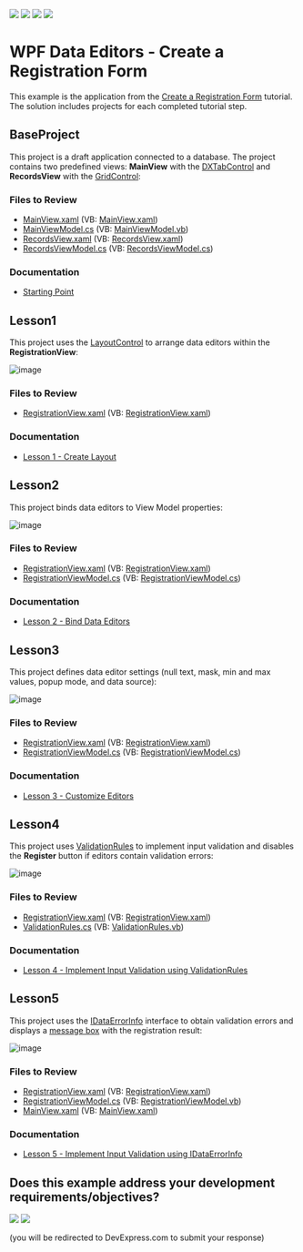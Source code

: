 <!-- default badges list -->
![](https://img.shields.io/endpoint?url=https://codecentral.devexpress.com/api/v1/VersionRange/128644289/22.2.2%2B)
[![](https://img.shields.io/badge/Open_in_DevExpress_Support_Center-FF7200?style=flat-square&logo=DevExpress&logoColor=white)](https://supportcenter.devexpress.com/ticket/details/E4575)
[![](https://img.shields.io/badge/📖_How_to_use_DevExpress_Examples-e9f6fc?style=flat-square)](https://docs.devexpress.com/GeneralInformation/403183)
[![](https://img.shields.io/badge/💬_Leave_Feedback-feecdd?style=flat-square)](#does-this-example-address-your-development-requirementsobjectives)
<!-- default badges end -->

# WPF Data Editors - Create a Registration Form

This example is the application from the [Create a Registration Form](https://docs.devexpress.com/WPF/17675/controls-and-libraries/data-editors/getting-started/how-to-create-a-registration-form) tutorial. The solution includes projects for each completed tutorial step.

## BaseProject

This project is a draft application connected to a database. The project contains two predefined views: **MainView** with the [DXTabControl](https://docs.devexpress.com/WPF/DevExpress.Xpf.Core.DXTabControl) and **RecordsView** with the [GridControl](https://docs.devexpress.com/WPF/DevExpress.Xpf.Grid.GridControl):

### Files to Review

* [MainView.xaml](./CS/RegistrationForm.BaseProject/View/MainView.xaml) (VB: [MainView.xaml](./VB/RegistrationForm.BaseProject/View/MainView.xaml))
* [MainViewModel.cs](./CS/RegistrationForm.BaseProject/ViewModel/MainViewModel.cs) (VB: [MainViewModel.vb](./VB/RegistrationForm.BaseProject/ViewModel/MainViewModel.vb))
* [RecordsView.xaml](./CS/RegistrationForm.BaseProject/View/RecordsView.xaml) (VB: [RecordsView.xaml](./VB/RegistrationForm.BaseProject/View/RecordsView.xaml))
* [RecordsViewModel.cs](./CS/RegistrationForm.BaseProject/ViewModel/RecordsViewModel.cs) (VB: [RecordsViewModel.cs](./CS/RegistrationForm.BaseProject/ViewModel/RecordsViewModel.cs))

### Documentation

* [Starting Point](https://docs.devexpress.com/WPF/17676/controls-and-libraries/data-editors/getting-started/how-to-create-a-registration-form/starting-point)

## Lesson1

This project uses the [LayoutControl](https://docs.devexpress.com/WPF/DevExpress.Xpf.LayoutControl.LayoutControl) to arrange data editors within the **RegistrationView**:

![image](https://user-images.githubusercontent.com/65009440/226887933-cb473803-3931-423a-b3f0-1b46ccff0043.png)

### Files to Review

* [RegistrationView.xaml](./CS/RegistrationForm.Lesson1/View/RegistrationView.xaml) (VB: [RegistrationView.xaml](./VB/RegistrationForm.Lesson1/View/RegistrationView.xaml))

### Documentation

* [Lesson 1 - Create Layout](https://docs.devexpress.com/WPF/17677/controls-and-libraries/data-editors/getting-started/how-to-create-a-registration-form/lesson-1-create-layout)

## Lesson2

This project binds data editors to View Model properties:

![image](https://user-images.githubusercontent.com/65009440/226891620-ca537443-6c9f-4430-bb56-4efec69eb25c.png)

### Files to Review

* [RegistrationView.xaml](./CS/RegistrationForm.Lesson2/View/RegistrationView.xaml) (VB: [RegistrationView.xaml](./VB/RegistrationForm.Lesson2/View/RegistrationView.xaml))
* [RegistrationViewModel.cs](./CS/RegistrationForm.Lesson2/ViewModel/RegistrationViewModel.cs) (VB: [RegistrationViewModel.cs](./CS/RegistrationForm.Lesson2/ViewModel/RegistrationViewModel.cs))

### Documentation

* [Lesson 2 - Bind Data Editors](https://docs.devexpress.com/WPF/17689/controls-and-libraries/data-editors/getting-started/how-to-create-a-registration-form/lesson-2-bind-data-editors)

## Lesson3

This project defines data editor settings (null text, mask, min and max values, popup mode, and data source):

![image](https://user-images.githubusercontent.com/65009440/226893095-3ea7bad1-56a8-45b9-a39e-8fd72c5e0373.png)

### Files to Review

* [RegistrationView.xaml](./CS/RegistrationForm.Lesson3/View/RegistrationView.xaml) (VB: [RegistrationView.xaml](./VB/RegistrationForm.Lesson3/View/RegistrationView.xaml))
* [RegistrationViewModel.cs](./CS/RegistrationForm.Lesson3/ViewModel/RegistrationViewModel.cs) (VB: [RegistrationViewModel.cs](./CS/RegistrationForm.Lesson3/ViewModel/RegistrationViewModel.cs))

### Documentation

* [Lesson 3 - Customize Editors](https://docs.devexpress.com/WPF/17690/controls-and-libraries/data-editors/getting-started/how-to-create-a-registration-form/lesson-3-customize-editors)

## Lesson4

This project uses [ValidationRules](https://learn.microsoft.com/en-us/dotnet/api/system.windows.controls.validationrule) to implement input validation and disables the **Register** button if editors contain validation errors:

![image](https://user-images.githubusercontent.com/65009440/226896243-cf9cae10-b14e-4b5f-a1ec-e40a0e224911.png)

### Files to Review

* [RegistrationView.xaml](./CS/RegistrationForm.Lesson4/View/RegistrationView.xaml) (VB: [RegistrationView.xaml](./VB/RegistrationForm.Lesson4/View/RegistrationView.xaml))
* [ValidationRules.cs](./CS/RegistrationForm.Lesson4/Common/ValidationRules.cs) (VB: [ValidationRules.vb](./VB/RegistrationForm.Lesson4/Common/ValidationRules.vb))

### Documentation

* [Lesson 4 - Implement Input Validation using ValidationRules](https://docs.devexpress.com/WPF/17693/controls-and-libraries/data-editors/getting-started/how-to-create-a-registration-form/lesson-4-implement-input-validation-using-validationrules)

## Lesson5

This project uses the [IDataErrorInfo](https://learn.microsoft.com/en-us/dotnet/api/system.componentmodel.idataerrorinfo) interface to obtain validation errors and displays a [message box](https://docs.devexpress.com/WPF/17415/mvvm-framework/services/predefined-set/message-box-services/dxmessageboxservice) with the registration result:

![image](https://user-images.githubusercontent.com/65009440/226903130-3d2362ae-b947-4fdc-84f1-eb718d364ff1.png)

### Files to Review

* [RegistrationView.xaml](./CS/RegistrationForm.Lesson5/View/RegistrationView.xaml) (VB: [RegistrationView.xaml](./VB/RegistrationForm.Lesson5/View/RegistrationView.xaml))
* [RegistrationViewModel.cs](./CS/RegistrationForm.Lesson5/ViewModel/RegistrationViewModel.cs) (VB: [RegistrationViewModel.vb](./CS/RegistrationForm.Lesson5/ViewModel/RegistrationViewModel.cs))
* [MainView.xaml](./CS/RegistrationForm.Lesson5/View/MainView.xaml) (VB: [MainView.xaml](./VB/RegistrationForm.Lesson5/View/MainView.xaml))

### Documentation

* [Lesson 5 - Implement Input Validation using IDataErrorInfo](https://docs.devexpress.com/WPF/17694/controls-and-libraries/data-editors/getting-started/how-to-create-a-registration-form/lesson-5-implement-input-validation-using-idataerrorinfo)
<!-- feedback -->
## Does this example address your development requirements/objectives?

[<img src="https://www.devexpress.com/support/examples/i/yes-button.svg"/>](https://www.devexpress.com/support/examples/survey.xml?utm_source=github&utm_campaign=wpf-data-editors-create-registration-form&~~~was_helpful=yes) [<img src="https://www.devexpress.com/support/examples/i/no-button.svg"/>](https://www.devexpress.com/support/examples/survey.xml?utm_source=github&utm_campaign=wpf-data-editors-create-registration-form&~~~was_helpful=no)

(you will be redirected to DevExpress.com to submit your response)
<!-- feedback end -->
